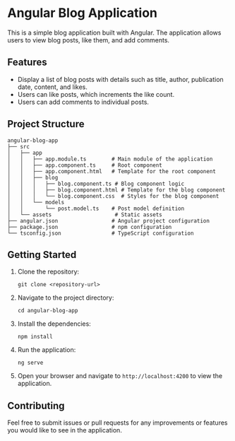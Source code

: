 # Angular Blog Application

This is a simple blog application built with Angular. The application allows users to view blog posts, like them, and add comments.

## Features

- Display a list of blog posts with details such as title, author, publication date, content, and likes.
- Users can like posts, which increments the like count.
- Users can add comments to individual posts.

## Project Structure

```
angular-blog-app
├── src
│   ├── app
│   │   ├── app.module.ts        # Main module of the application
│   │   ├── app.component.ts     # Root component
│   │   ├── app.component.html   # Template for the root component
│   │   ├── blog
│   │   │   ├── blog.component.ts # Blog component logic
│   │   │   ├── blog.component.html # Template for the blog component
│   │   │   └── blog.component.css  # Styles for the blog component
│   │   └── models
│   │       └── post.model.ts    # Post model definition
│   └── assets                    # Static assets
├── angular.json                 # Angular project configuration
├── package.json                 # npm configuration
└── tsconfig.json                # TypeScript configuration
```

## Getting Started

1. Clone the repository:
   ```
   git clone <repository-url>
   ```

2. Navigate to the project directory:
   ```
   cd angular-blog-app
   ```

3. Install the dependencies:
   ```
   npm install
   ```

4. Run the application:
   ```
   ng serve
   ```

5. Open your browser and navigate to `http://localhost:4200` to view the application.

## Contributing

Feel free to submit issues or pull requests for any improvements or features you would like to see in the application.